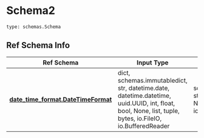 # Schema2
```
type: schemas.Schema
```

## Ref Schema Info
Ref Schema | Input Type | Output Type
---------- | ---------- | -----------
[**date_time_format.DateTimeFormat**](../../../../../../../components/schema/date_time_format.md) | dict, schemas.immutabledict, str, datetime.date, datetime.datetime, uuid.UUID, int, float, bool, None, list, tuple, bytes, io.FileIO, io.BufferedReader | schemas.immutabledict, str, float, int, bool, None, tuple, bytes, io.FileIO
